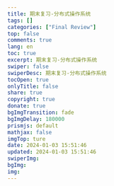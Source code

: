 ```yaml
---
title: 期末复习-分布式操作系统
tags: []
categories: ["Final Review"]
top: false
comments: true
lang: en
toc: true
excerpt: 期末复习-分布式操作系统
swiper: false
swiperDesc: 期末复习-分布式操作系统
tocOpen: true
onlyTitle: false
share: true
copyright: true
donate: true
bgImgTransition: fade
bgImgDelay: 180000
prismjs: default
mathjax: false
imgTop: ture
date: 2024-01-03 15:51:46
updated: 2024-01-03 15:51:46
swiperImg:
bgImg:
img:
---
```

